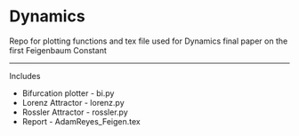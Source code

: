 Dynamics
========

Repo for plotting functions and tex file used for 
Dynamics final paper on the first Feigenbaum Constant

-----------------------------------------------------
Includes

* Bifurcation plotter - bi.py
* Lorenz Attractor - lorenz.py
* Rossler Attractor - rossler.py
* Report - AdamReyes_Feigen.tex
